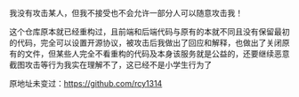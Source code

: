 我没有攻击某人，但我不接受也不会允许一部分人可以随意攻击我！

这个仓库原本就已经重构过，且前端和后端代码与原有的本就不同且没有保留最初的代码，完全可以设置开源协议，被攻击后我做出了回应和解释，也做出了关闭原有的文件，但某些人完全不看重构的代码及本身该服务就是公益的，还要继续恶意截图攻击等行为我实在理解不了，这已经不是小学生行为了

原地址未变过：https://github.com/rcy1314
